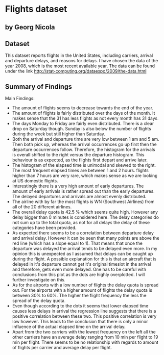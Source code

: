 # Flights dataset
## by Georg Nicola


## Dataset
This dataset reports flights in the United States, including carriers, arrival and departure delays, and reasons for delays. I have chosen the data of the year 2008, which is the most recent available year. The data can be found under the link http://stat-computing.org/dataexpo/2009/the-data.html


## Summary of Findings

Main Findings:
- The amount of flights seems to decrease towards the end of the year.
- The amount of flights is fairly distributed over the days of the month. It makes sense that the 31 has less flights as not every month has 31 days.
- The days Monday to Friday are fairly even distributed. There is a clear drop on Saturday though. Sunday is also below the number of flights during the week but still higher than Saturday.
- Both the arrival and departure time are very low between 1 am and 5 am. Then both pick up, whereas the arrival occurrences go up first then the departure occurrences follow. Therefore, the histogram for the arrivals is overall shifted to the right versus the departure histogram. This behaviour is as expected, as the flights first depart and arrive later.
- The histogram of the elapsed time is unimodal and skewed to the right. The most frequent elapsed times are between 1 and 2 hours. flights higher than 7 hours are very rare, which makes sense as we are looking at US domestic flights.
- Interestingly there is a very high amount of early departures. The amount of early arrivals is rather spread out than the early departures. The delayed departures and arrivals are almost evenly distributed.
- The airline with by far the most flights is WN (Southwest Airlines) from all of the 20 different airlines.
- The overall delay quota is 42.5 % which seems quite high. However any delay bigger than 0 minutes is considered here. The delay categories do not sum up to the total quota, as not for all delays the delay of these categories have been provided.
- As expected there seems to be a correlation between departure delay and arrival delay. However it can be seen that many points are above the red line (which has a slope equal to 1). That means that once the departure was delayed the arrival tends to be delayed even more. In my opinion this is unexpected as I assumed that delays can be caught up during the flight. A possible explanation for this is that an aircraft that is delayed in it's departure cannot get it's original timeslot in the arrival and therefore, gets even more delayed. One has to be careful with conclusions from this plot as the dots are highly overplotted. I will further investigate on this.
- As for the airports with a low number of flights the delay quota is spread out. For the airports with a higher amount of flights the delay quota is between 30% to 60%. The higher the flight frequency the less the spread of the delay quota.
- Even though according to the dots it seems that lower elapsed time causes less delays in arrival the regression line suggests that there is a positive correlation between these two. This positive correlation is very low however. This leads to the conclusion that there is only a minor influence of the actual elapsed time on the arrival delay.
- Apart from the two carriers with the lowest frequency on the left all the other carriers have an average delay ranging from 10 min per flight to 19 min per flight. There seems to be no relationship with regards to amount of flights per carrier and average delay per flight.